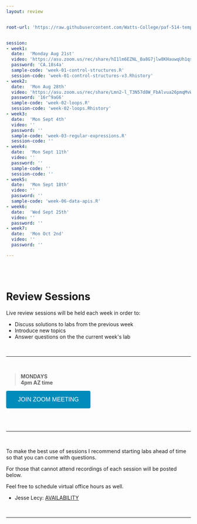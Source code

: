 ```yaml
---
layout: review


root-url: 'https://raw.githubusercontent.com/Watts-College/paf-514-template/main/review-sessions/'


session: 
- week1:
  date:  'Monday Aug 21st'  
  video: 'https://asu.zoom.us/rec/share/hI1lm6EZNL_Ba8G7jlw8KHauwqUh1qsReyXiHT9bmJGwVsmCJRP4R_wBvnP_xn0k.euJ6KVA3Hg1biYsW'
  password: 'CA.18s4a'
  sample-code: 'week-01-control-structures.R' 
  session-code: 'week-01-control-structures-v3.Rhistory' 
- week2:
  date:  'Mon Aug 28th'  
  video: 'https://asu.zoom.us/rec/share/Lmn2-l_T3N57d8W_FbAlvua26pmqMvWHHKbNjpucMn3Q0E8HnSxMTQCmxJbIM3N5.RcsR6UseFDyauG5T' 
  password: '16r^9aG6'
  sample-code: 'week-02-loops.R' 
  session-code: 'week-02-loops.Rhistory' 
- week3:
  date:  'Mon Sept 4th'  
  video: ''
  password: ''
  sample-code: 'week-03-regular-expressions.R' 
  session-code: '' 
- week4:
  date:  'Mon Sept 11th'  
  video: ''
  password: ''
  sample-code: ''
  session-code: ''
- week5:
  date:  'Mon Sept 18th'  
  video: ''
  password: ''
  sample-code: 'week-06-data-apis.R'
- week6:
  date:  'Wed Sept 25th'  
  video: ''
  password: ''
- week7:
  date:  'Mon Oct 2nd'  
  video: ''
  password: ''

---
```





<br><br>

# Review Sessions 

Live review sessions will be held each week in order to: 

* Discuss solutions to labs from the previous week 
* Introduce new topics 
* Answer questions on the the current week's lab 


<br> 
<hr>
<br>


> **MONDAYS**    
> **4pm AZ time** 

<a href='https://asu.zoom.us/j/89752412079' target=""> <button class="zoom">JOIN ZOOM MEETING</button></a>

<br>



<!--  **Add to your calendar:** <a target="_blank" href=""><img border="0" src="https://www.google.com/calendar/images/ext/gc_button1_en.gif"></a>  -->




<br> 
<hr>
<br>


To make the best use of sessions I recommend starting labs ahead of time so that you can come with questions. 

For those that cannot attend recordings of each session will be posted below. 

Feel free to schedule virtual office hours as well.   

* Jesse Lecy: [AVAILABILITY](https://www.calendar.com/lecy/meet30/)


<br> 
<hr>
<br>
<br>





<style>
.zoom {
  background-color: #008CBA; 
  border: none;
  color: white;
  padding: 15px 32px;
  text-align: center;
  text-decoration: none;
  display: inline-block;
  font-size: 16px;
  border-radius: 4px;
}
</style>




